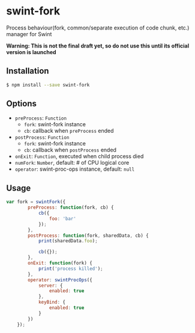 # swint-fork
Process behaviour(fork, common/separate execution of code chunk, etc.) manager for Swint

**Warning: This is not the final draft yet, so do not use this until its official version is launched**

## Installation
```sh
$ npm install --save swint-fork
```

## Options
* `preProcess`: `Function`
  * `fork`: swint-fork instance
  * `cb`: callback when `preProcess` ended
* `postProcess`: `Function`
  * `fork`: swint-fork instance
  * `cb`: callback when `postProcess` ended
* `onExit`: `Function`, executed when child process died
* `numFork`: `Number`, default: # of CPU logical core
* `operator`: swint-proc-ops instance, default: `null`

## Usage
```javascript
var fork = swintFork({
		preProcess: function(fork, cb) {
			cb({
				foo: 'bar'
			});
		},
		postProcess: function(fork, sharedData, cb) {
			print(sharedData.foo);

			cb({});
		},
		onExit: function(fork) {
			print('process killed');
		},
		operator: swintProcOps({
			server: {
				enabled: true
			},
			keyBind: {
				enabled: true
			}
		})
	});
```
